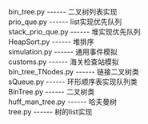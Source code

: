 bin_tree.py ------ 二叉树列表实现  
prio_que.py ------ list实现优先队列  
stack_prio_que.py ------ 堆实现优先队列  
HeapSort.py ------ 堆排序  
simulation.py ------ 通用事件模拟  
customs.py ------ 海关检查站模拟  
bin_tree_TNodes.py ------ 链接二叉树类  
sQueue.py ------  环形顺序表实现队列类  
BinTree.py ------ 二叉树类  
huff_man_tree.py ------ 哈夫曼树  
tree.py ------ 树的list实现  